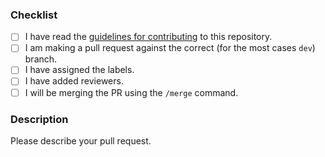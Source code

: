 ### Checklist
- [ ] I have read the [guidelines for contributing](../README.md#contributing-guidelines) to this repository.
- [ ] I am making a pull request against the correct (for the most cases `dev`) branch.
- [ ] I have assigned the labels.
- [ ] I have added reviewers.
- [ ] I will be merging the PR using the `/merge` command.

### Description
Please describe your pull request.
